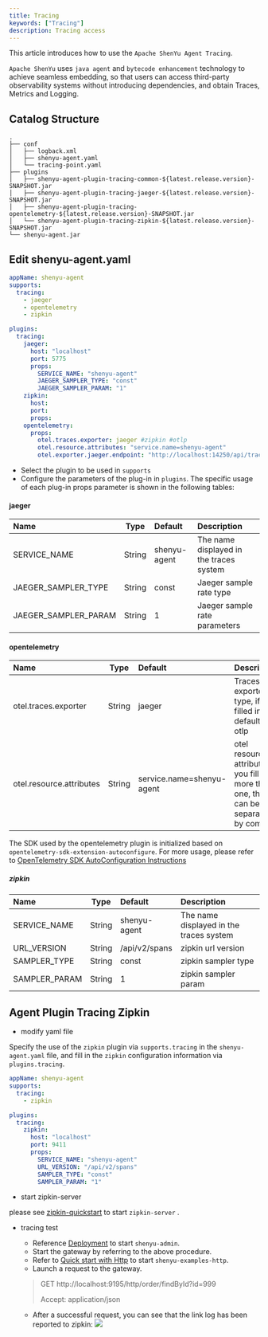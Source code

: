 ```yaml
---
title: Tracing
keywords: ["Tracing"]
description: Tracing access
---
```


This article introduces how to use the `Apache ShenYu Agent Tracing`.

`Apache ShenYu` uses `java agent` and `bytecode enhancement` technology to achieve seamless embedding, so that users can access third-party observability systems without introducing dependencies, and obtain Traces, Metrics and Logging.

## Catalog Structure

```text
.
├── conf
│   ├── logback.xml
│   ├── shenyu-agent.yaml
│   └── tracing-point.yaml
├── plugins
│   ├── shenyu-agent-plugin-tracing-common-${latest.release.version}-SNAPSHOT.jar
│   ├── shenyu-agent-plugin-tracing-jaeger-${latest.release.version}-SNAPSHOT.jar
│   ├── shenyu-agent-plugin-tracing-opentelemetry-${latest.release.version}-SNAPSHOT.jar
│   └── shenyu-agent-plugin-tracing-zipkin-${latest.release.version}-SNAPSHOT.jar
└── shenyu-agent.jar
```

## Edit shenyu-agent.yaml

```yaml
appName: shenyu-agent
supports:
  tracing:
    - jaeger
    - opentelemetry
    - zipkin

plugins:
  tracing:
    jaeger:
      host: "localhost"
      port: 5775
      props:
        SERVICE_NAME: "shenyu-agent"
        JAEGER_SAMPLER_TYPE: "const"
        JAEGER_SAMPLER_PARAM: "1"
    zipkin:
      host: 
      port: 
      props:
    opentelemetry:
      props:
        otel.traces.exporter: jaeger #zipkin #otlp
        otel.resource.attributes: "service.name=shenyu-agent"
        otel.exporter.jaeger.endpoint: "http://localhost:14250/api/traces"
```

- Select the plugin to be used in `supports`
- Configure the parameters of the plug-in in `plugins`. The specific usage of each plug-in props parameter is shown in the following tables:

#### jaeger

| Name                 |  Type  | Default      | Description                             |
| :------------------- | :----: | :----------- | :-------------------------------------- |
| SERVICE_NAME         | String | shenyu-agent | The name displayed in the traces system |
| JAEGER_SAMPLER_TYPE  | String | const        | Jaeger sample rate type                 |
| JAEGER_SAMPLER_PARAM | String | 1            | Jaeger sample rate parameters           |

#### opentelemetry

| Name                     |  Type  | Default                   | Description                                                  |
| :----------------------- | :----: | :------------------------ | :----------------------------------------------------------- |
| otel.traces.exporter     | String | jaeger                    | Traces exporter type, if not filled in, the default is otlp  |
| otel.resource.attributes | String | service.name=shenyu-agent | otel resource attributes, if you fill in more than one, they can be separated by commas |

The SDK used by the opentelemetry plugin is initialized based on `opentelemetry-sdk-extension-autoconfigure`. For more usage, please refer to [OpenTelemetry SDK AutoConfiguration Instructions](https://github.com/open-telemetry/opentelemetry-java/tree/v1.9.1/sdk-extensions/autoconfigure#opentelemetry-sdk-autoconfigure)


##### zipkin

| Name                 |  Type  | Default       | Description                     |
| :------------------- | :----: | :----------- | :----------------------- |
| SERVICE_NAME         | String | shenyu-agent | The name displayed in the traces system |
| URL_VERSION         | String | /api/v2/spans | zipkin url version |
| SAMPLER_TYPE  | String | const        | zipkin sampler type        |
| SAMPLER_PARAM | String | 1            | zipkin sampler param      |


## Agent Plugin Tracing Zipkin

- modify yaml file

Specify the use of the `zipkin` plugin via `supports.tracing` in the `shenyu-agent.yaml` file, and fill in the `zipkin` configuration information via `plugins.tracing`.

```yaml
appName: shenyu-agent
supports:
  tracing:
    - zipkin

plugins:
  tracing:
    zipkin:
      host: "localhost"
      port: 9411
      props:
        SERVICE_NAME: "shenyu-agent"
        URL_VERSION: "/api/v2/spans"
        SAMPLER_TYPE: "const"
        SAMPLER_PARAM: "1"
```

- start zipkin-server

please see [zipkin-quickstart](https://zipkin.io/pages/quickstart) to start `zipkin-server` .

- tracing test 
    - Reference [Deployment](../../deployment/deployment-local.md) to start `shenyu-admin`.
    - Start the gateway by referring to the above procedure.
    - Refer to [Quick start with Http](../../quick-start/quick-start-http.md) to start `shenyu-examples-http`.
    - Launch a request to the gateway.
    > GET http://localhost:9195/http/order/findById?id=999
    >
    > Accept: application/json

    - After a successful request, you can see that the link log has been reported to zipkin:
      ![](/img/shenyu/agent/shenyu-agent-plugin-tracing-zipkin.png)
    

